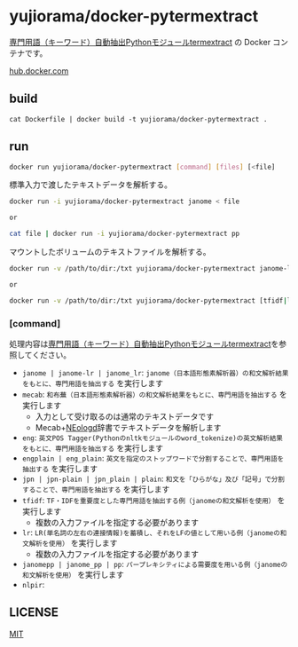 # yujiorama/docker-pytermextract

[専門用語（キーワード）自動抽出Pythonモジュールtermextract](http://gensen.dl.itc.u-tokyo.ac.jp/pytermextract/) の Docker コンテナです。

[hub.docker.com](https://hub.docker.com/repository/docker/yujiorama/docker-pytermextract)

## build

```bsah
cat Dockerfile | docker build -t yujiorama/docker-pytermextract .
```

## run

```bash
docker run yujiorama/docker-pytermextract [command] [files] [<file]
```

標準入力で渡したテキストデータを解析する。

```bash
docker run -i yujiorama/docker-pytermextract janome < file

or

cat file | docker run -i yujiorama/docker-pytermextract pp
```

マウントしたボリュームのテキストファイルを解析する。

```bash
docker run -v /path/to/dir:/txt yujiorama/docker-pytermextract janome-lr /txt/file

or

docker run -v /path/to/dir:/txt yujiorama/docker-pytermextract [tfidf|lr] /txt/file1 /txt/file2 /txt/file3
```

### [command]

処理内容は[専門用語（キーワード）自動抽出Pythonモジュールtermextract](http://gensen.dl.itc.u-tokyo.ac.jp/pytermextract/)を参照してください。

* `janome | janome-lr | janome_lr`: `janome（日本語形態素解析器）の和文解析結果をもとに、専門用語を抽出する` を実行します
* `mecab`: `和布蕪（日本語形態素解析器）の和文解析結果をもとに、専門用語を抽出する` を実行します
    * 入力として受け取るのは通常のテキストデータです
    * Mecab+[NEologd](https://github.com/neologd/mecab-ipadic-neologd)辞書でテキストデータを解析します
* `eng`: `英文POS Tagger(Pythonのnltkモジュールのword_tokenize)の英文解析結果をもとに、専門用語を抽出する` を実行します
* `engplain | eng_plain`: `英文を指定のストップワードで分割することで、専門用語を抽出する` を実行します
* `jpn | jpn-plain | jpn_plain | plain`: `和文を「ひらがな」及び「記号」で分割することで、専門用語を抽出する` を実行します
* `tfidf`: `TF・IDFを重要度とした専門用語を抽出する例（janomeの和文解析を使用）` を実行します
    * 複数の入力ファイルを指定する必要があります
* `lr`: `LR(単名詞の左右の連接情報)を蓄積し、それをLFの値として用いる例（janomeの和文解析を使用）` を実行します
    * 複数の入力ファイルを指定する必要があります
* `janomepp | janome_pp | pp`: `パープレキシティによる需要度を用いる例（janomeの和文解析を使用）` を実行します
* `nlpir`:

## LICENSE

[MIT](./LICENSE)
